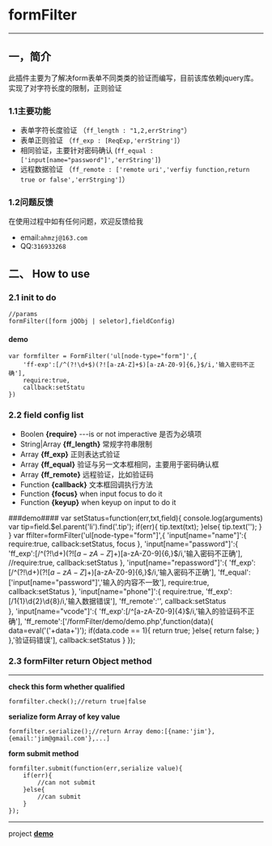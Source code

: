 # formFilter #
----
## 一，简介 ##

此插件主要为了解决form表单不同类类的验证而编写，目前该库依赖jquery库。实现了对字符长度的限制，正则验证

### 1.1主要功能
-   表单字符长度验证 （`ff_length : "1,2,errString"`）
-   表单正则验证 （`ff_exp : [ReqExp,'errString']`）
-   相同验证，主要针对密码确认 (`ff_equal :['input[name="password"]','errString']`)
-   远程数据验证 （`ff_remote : ['remote uri','verfiy function,return true or false','errStrging']`）

### 1.2问题反馈

在使用过程中如有任何问题，欢迎反馈给我

- email:`ahmzj@163.com`
- QQ:`316933268`


## 二、 How to use ##

### 2.1 init to do ###
    //params
    formFilter([form jQObj | seletor],fieldConfig)

#### demo ####

    var formfilter = FormFilter('ul[node-type="form"]',{
    	'ff-exp':[/^(?!\d+$)(?![a-zA-Z]+$)[a-zA-Z0-9]{6,}$/i,'输入密码不正确'],
		require:true,
		callback:setStatu	
    })

### 2.2 field config list ###

- Boolen **{require}**  ---is or not imperactive 是否为必填项
- String|Array **{ff_length}** 常规字符串限制
- Array **{ff_exp}** 正则表达式验证
- Array **{ff_equal}** 验证与另一文本框相同，主要用于密码确认框
- Array **{ff_remote}** 远程验证，比如验证码
- Function **{callback}** 文本框回调执行方法
- Function **{focus}** when input focus to do it
- Function **{keyup}** when keyup on input to do it

###demo####
	var setStatus=function(err,txt,field){
		console.log(arguments)
		var tip=field.$el.parent('li').find('.tip');
		if(err){
			tip.text(txt);
		}else{
			tip.text('');
		}
	}
	var ffilter=formFilter('ul[node-type="form"]',{
		'input[name="name"]':{
			require:true,
			callback:setStatus,
			focus
		},
		'input[name="password"]':{
			'ff_exp':[/^(?!\d+$)(?![a-zA-Z]+$)[a-zA-Z0-9]{6,}$/i,'输入密码不正确'],
			//require:true,
			callback:setStatus
		},
		'input[name="repassword"]':{
			'ff_exp':[/^(?!\d+$)(?![a-zA-Z]+$)[a-zA-Z0-9]{6,}$/i,'输入密码不正确'],
			'ff_equal':['input[name="password"]','输入的内容不一致'],
			require:true,
			callback:setStatus
		},
		'input[name="phone"]':{
			require:true,
			'ff_exp':[/1{1}\d{2}\d{8}/i,'输入数据错误'],
			'ff_remote':'',
			callback:setStatus		
		},
		'input[name="vcode"]':{
			'ff_exp':[/^[a-zA-Z0-9]{4}$/i,'输入的验证码不正确'],
			'ff_remote':['/formFilter/demo/demo.php',function(data){
				data=eval('('+data+')');
				if(data.code == 1){
					return true;
				}else{
					return false;
				}
			},'验证码错误'],
			callback:setStatus
		}
	});


### 2.3 formFilter return Object method ###
---
**check this form whether qualified**

    formfilter.check();//return true|false

**serialize form Array of key value**

    formfilter.serialize();//return Array demo:[{name:'jim'},{email:'jim@gmail.com'},...]

**form submit method**

    formfilter.submit(function(err,serialize value){
		if(err){
			//can not submit
		}else{
			//can submit
		}	
	});


----------
project **[demo](http://htmlpreview.github.io/?https://github.com/robinma/formFilter/blob/master/demo/demo.html)**
